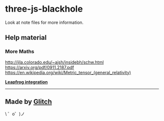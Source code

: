 three-js-blackhole
=======
Look at note files for more information.

Help material
-----------

### More Maths 


http://jila.colorado.edu/~ajsh/insidebh/schw.html  
https://arxiv.org/pdf/0911.2187.pdf  
https://en.wikipedia.org/wiki/Metric_tensor_(general_relativity)  

[**Leapfrog integration**](http://vcg.isti.cnr.it/~tarini/teaching/gamedev2017/03_physics_dynamics.3.pdf)

------------------
Made by [Glitch](https://glitch.com/)
-------------------

\ ゜o゜)ノ

